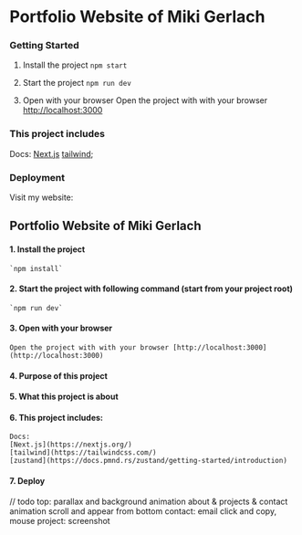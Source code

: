 # Portfolio Website of Miki Gerlach

### Getting Started
1. Install the project 
`npm start`

2. Start the project
`npm run dev`

3. Open with your browser
Open the project with with your browser [http://localhost:3000](http://localhost:3000)

### This project includes
Docs:
[Next.js](https://nextjs.org/)
[tailwind](https://tailwindcss.com/);

### Deployment
Visit my website: 

## Portfolio Website of Miki Gerlach

#### 1. Install the project
    `npm install`

#### 2. Start the project with following command (start from your project root)
    `npm run dev`

#### 3. Open with your browser
    Open the project with with your browser [http://localhost:3000](http://localhost:3000)


#### 4. Purpose of this project

#### 5. What this project is about

#### 6. This project includes:
    Docs:
    [Next.js](https://nextjs.org/)
    [tailwind](https://tailwindcss.com/)
    [zustand](https://docs.pmnd.rs/zustand/getting-started/introduction)


#### 7. Deploy

// todo
top: parallax and background animation
about & projects & contact animation scroll and appear from bottom
contact: email click and copy, mouse
project: screenshot